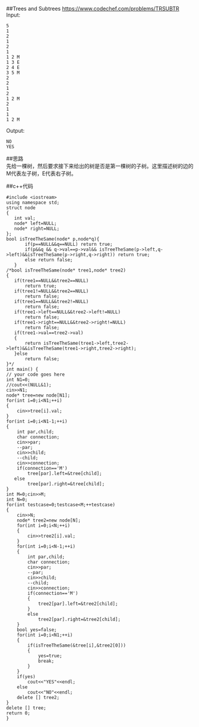 ##Trees and Subtrees
https://www.codechef.com/problems/TRSUBTR
Input:

	5
	1
	2
	1
	2
	1
	1 2 M
	1 3 E
	2 4 E
	3 5 M
	2
	2
	1
	2
	1 2 M
	2
	1
	1
	1 2 M

Output:

	NO
	YES
##思路	
先给一棵树，然后要求接下来给出的树是否是第一棵树的子树。这里描述树的边的M代表左子树，E代表右子树。

##c++代码

	#include <iostream>
	using namespace std;
	struct node
	{
	   int val;
	   node* left=NULL;
	   node* right=NULL;
	};
	bool isTreeTheSame(node* p,node*q){
	       if(p==NULL&&q==NULL) return true;
	       if(p&&q && q->val==p->val&& isTreeTheSame(p->left,q->left)&&isTreeTheSame(p->right,q->right)) return true;
	       else return false;
	   }
	/*bool isTreeTheSame(node* tree1,node* tree2)
	{
	   if(tree1==NULL&&tree2==NULL)
	       return true;
	   if(tree1!=NULL&&tree2==NULL)
	       return false;
	   if(tree1==NULL&&tree2!=NULL)
	       return false;
	   if(tree1->left==NULL&&tree2->left!=NULL)
	       return false;
	   if(tree1->right==NULL&&tree2->right!=NULL)
	       return false;
	   if(tree1->val==tree2->val)
	   {
	       return isTreeTheSame(tree1->left,tree2->left)&&isTreeTheSame(tree1->right,tree2->right);
	   }else
	       return false;
	}*/
	int main() {
	// your code goes here
	int N1=0;
	//cout<<(NULL&1);
	cin>>N1;
	node* tree=new node[N1];
	for(int i=0;i<N1;++i)
	{
	    cin>>tree[i].val;
	}
	for(int i=0;i<N1-1;++i)
	{
	    int par,child;
	    char connection;
	    cin>>par;
	    --par;
	    cin>>child;
	    --child;
	    cin>>connection;
	    if(connection=='M')
	        tree[par].left=&tree[child];
	   else
	        tree[par].right=&tree[child];    
	}
	int M=0;cin>>M;
	int N=0;
	for(int testcase=0;testcase<M;++testcase)
	{
	    cin>>N;
	    node* tree2=new node[N];
	    for(int i=0;i<N;++i)
	   	{
	        cin>>tree2[i].val;
	    }
	    for(int i=0;i<N-1;++i)
	    {
	        int par,child;
	        char connection;
	        cin>>par;
	        --par;
	        cin>>child;
	        --child;
	        cin>>connection;
	        if(connection=='M')
	        {
	            tree2[par].left=&tree2[child];
	        }
	        else
	            tree2[par].right=&tree2[child];    
	    }
	    bool yes=false;
	    for(int i=0;i<N1;++i)
	    {
	        if(isTreeTheSame(&tree[i],&tree2[0]))
	        {
	            yes=true;
	            break;
	        }
	    }
	    if(yes)
	        cout<<"YES"<<endl;
	    else
	        cout<<"NO"<<endl;
	    delete [] tree2;
	}
	delete [] tree;
	return 0;
	}
